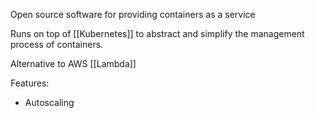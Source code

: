 
Open source software for providing containers as a service

Runs on top of [[Kubernetes]] to abstract and simplify the management process of containers.

Alternative to AWS [[Lambda]]

Features:
- Autoscaling
